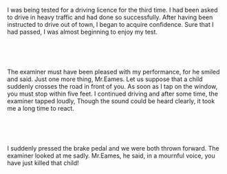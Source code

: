 I was being tested for a driving licence for the third time. I had been asked to drive in heavy traffic and had done so successfully. After having been instructed to drive out of town, I began to acquire confidence. Sure that I had passed, I was almost beginning to enjoy my test. 

        

    



The examiner must have been pleased with my performance, for he smiled and said. Just one more thing, Mr.Eames. Let us suppose that a child suddenly crosses the road in front of you. As soon as I tap on the window, you must stop within five feet. I continued driving and after some time, the examiner tapped loudly, Though the sound could be heard clearly, it took me a long time to react. 

        



    

I suddenly pressed the brake pedal and we were both thrown forward. The examiner looked at me sadly. Mr.Eames, he said, in a mournful voice, you have just killed that child!
